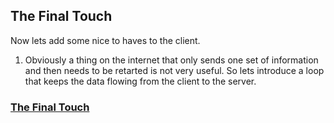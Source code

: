 ## The Final Touch ##

Now lets add some nice to haves to the client.

1. Obviously a thing on the internet that only sends one set of information and then needs to be retarted is not very useful. So lets introduce a loop that keeps the data flowing from the client to the server.


### [The Final Touch](iotclientfinaltouch.md) ###
